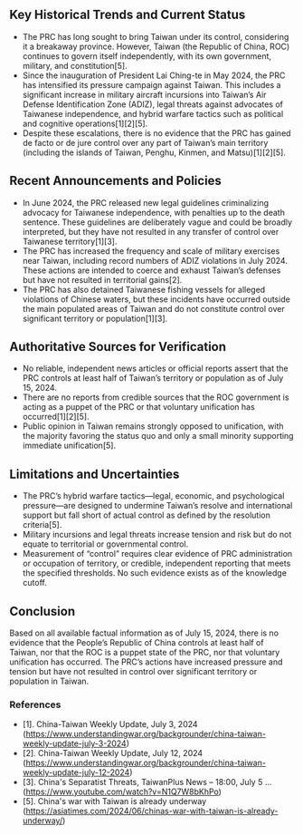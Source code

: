 ## Key Historical Trends and Current Status

- The PRC has long sought to bring Taiwan under its control, considering it a breakaway province. However, Taiwan (the Republic of China, ROC) continues to govern itself independently, with its own government, military, and constitution[5].
- Since the inauguration of President Lai Ching-te in May 2024, the PRC has intensified its pressure campaign against Taiwan. This includes a significant increase in military aircraft incursions into Taiwan’s Air Defense Identification Zone (ADIZ), legal threats against advocates of Taiwanese independence, and hybrid warfare tactics such as political and cognitive operations[1][2][5].
- Despite these escalations, there is no evidence that the PRC has gained de facto or de jure control over any part of Taiwan’s main territory (including the islands of Taiwan, Penghu, Kinmen, and Matsu)[1][2][5].

## Recent Announcements and Policies

- In June 2024, the PRC released new legal guidelines criminalizing advocacy for Taiwanese independence, with penalties up to the death sentence. These guidelines are deliberately vague and could be broadly interpreted, but they have not resulted in any transfer of control over Taiwanese territory[1][3].
- The PRC has increased the frequency and scale of military exercises near Taiwan, including record numbers of ADIZ violations in July 2024. These actions are intended to coerce and exhaust Taiwan’s defenses but have not resulted in territorial gains[2].
- The PRC has also detained Taiwanese fishing vessels for alleged violations of Chinese waters, but these incidents have occurred outside the main populated areas of Taiwan and do not constitute control over significant territory or population[1][3].

## Authoritative Sources for Verification

- No reliable, independent news articles or official reports assert that the PRC controls at least half of Taiwan’s territory or population as of July 15, 2024.
- There are no reports from credible sources that the ROC government is acting as a puppet of the PRC or that voluntary unification has occurred[1][2][5].
- Public opinion in Taiwan remains strongly opposed to unification, with the majority favoring the status quo and only a small minority supporting immediate unification[5].

## Limitations and Uncertainties

- The PRC’s hybrid warfare tactics—legal, economic, and psychological pressure—are designed to undermine Taiwan’s resolve and international support but fall short of actual control as defined by the resolution criteria[5].
- Military incursions and legal threats increase tension and risk but do not equate to territorial or governmental control.
- Measurement of “control” requires clear evidence of PRC administration or occupation of territory, or credible, independent reporting that meets the specified thresholds. No such evidence exists as of the knowledge cutoff.

## Conclusion

Based on all available factual information as of July 15, 2024, there is no evidence that the People’s Republic of China controls at least half of Taiwan, nor that the ROC is a puppet state of the PRC, nor that voluntary unification has occurred. The PRC’s actions have increased pressure and tension but have not resulted in control over significant territory or population in Taiwan.

### References

- [1]. China-Taiwan Weekly Update, July 3, 2024 (https://www.understandingwar.org/backgrounder/china-taiwan-weekly-update-july-3-2024)
- [2]. China-Taiwan Weekly Update, July 12, 2024 (https://www.understandingwar.org/backgrounder/china-taiwan-weekly-update-july-12-2024)
- [3]. China's Separatist Threats, TaiwanPlus News – 18:00, July 5 ... (https://www.youtube.com/watch?v=N1Q7W8bKhPo)
- [5]. China's war with Taiwan is already underway (https://asiatimes.com/2024/06/chinas-war-with-taiwan-is-already-underway/)
